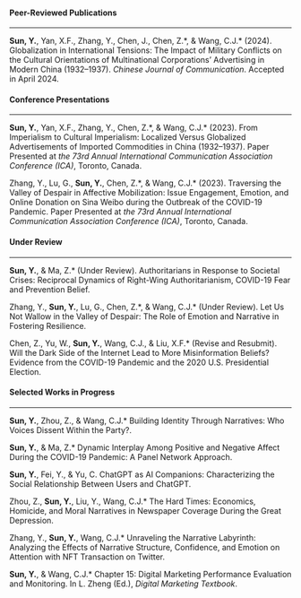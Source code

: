 #### **Peer-Reviewed Publications**

---

**Sun, Y.**, Yan, X.F., Zhang, Y., Chen, J., Chen, Z.\*, & Wang, C.J.\* (2024). Globalization in International Tensions: The Impact of Military Conflicts on the Cultural Orientations of Multinational Corporations’ Advertising in Modern China (1932–1937). _Chinese Journal of Communication_. Accepted in April 2024.

#### **Conference Presentations**

---

**Sun, Y.**, Yan, X.F., Zhang, Y., Chen, Z.\*, & Wang, C.J.\* (2023). From Imperialism to Cultural Imperialism: Localized Versus Globalized Advertisements of Imported Commodities in China (1932–1937). Paper Presented at _the 73rd Annual International Communication Association Conference (ICA)_, Toronto, Canada.

Zhang, Y., Lu, G., **Sun, Y.**, Chen, Z.\*, & Wang, C.J.\* (2023). Traversing the Valley of Despair in Affective Mobilization: Issue Engagement, Emotion, and Online Donation on Sina Weibo during the Outbreak of the COVID-19 Pandemic. Paper Presented at _the 73rd Annual International Communication Association Conference (ICA)_, Toronto, Canada.


#### **Under Review**

---

**Sun, Y.**, & Ma, Z.\* (Under Review). Authoritarians in Response to Societal Crises: Reciprocal Dynamics of Right-Wing Authoritarianism, COVID-19 Fear and Prevention Belief.

Zhang, Y., **Sun, Y.**, Lu, G., Chen, Z.\*, & Wang, C.J.\* (Under Review). Let Us Not Wallow in the Valley of Despair: The Role of Emotion and Narrative in Fostering Resilience.

Chen, Z., Yu, W., **Sun, Y.**, Wang, C.J., & Liu, X.F.\* (Revise and Resubmit). Will the Dark Side of the Internet Lead to More Misinformation Beliefs? Evidence from the COVID-19 Pandemic and the 2020 U.S. Presidential Election.


#### **Selected Works in Progress**

 ---

**Sun, Y.**, Zhou, Z., & Wang, C.J.\* Building Identity Through Narratives: Who Voices Dissent Within the Party?.

**Sun, Y.**, & Ma, Z.\* Dynamic Interplay Among Positive and Negative Affect During the COVID-19 Pandemic: A Panel Network Approach.

**Sun, Y.**, Fei, Y., & Yu, C. ChatGPT as AI Companions: Characterizing the Social Relationship Between Users and ChatGPT.

Zhou, Z., **Sun, Y.**, Liu, Y., Wang, C.J.* The Hard Times: Economics, Homicide, and Moral Narratives in Newspaper Coverage During the Great Depression.

Zhang, Y., **Sun, Y.**, Wang, C.J.* Unraveling the Narrative Labyrinth: Analyzing the Effects of Narrative Structure, Confidence, and Emotion on Attention with NFT Transaction on Twitter.

**Sun, Y.**, & Wang, C.J.\* Chapter 15: Digital Marketing Performance Evaluation and Monitoring. In L. Zheng (Ed.), _Digital Marketing Textbook_.
